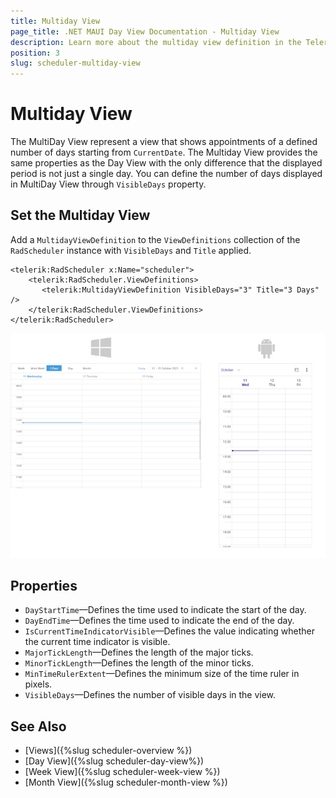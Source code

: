 ```yaml
---
title: Multiday View
page_title: .NET MAUI Day View Documentation - Multiday View 
description: Learn more about the multiday view definition in the Telerik UI for .NET MAUI Scheduler control.
position: 3
slug: scheduler-multiday-view
---
```


# Multiday View 

The MultiDay View represent a view that shows appointments of a defined number of days starting from `CurrentDate`. The Multiday View provides the same properties as the Day View with the only difference that the displayed period is not just a single day. You can define the number of days displayed in MultiDay View through `VisibleDays` property.

## Set the Multiday View

Add a `MultidayViewDefinition` to the `ViewDefinitions` collection of the `RadScheduler` instance with `VisibleDays` and `Title` applied.

```XAML
<telerik:RadScheduler x:Name="scheduler">
    <telerik:RadScheduler.ViewDefinitions>
       <telerik:MultidayViewDefinition VisibleDays="3" Title="3 Days" />
    </telerik:RadScheduler.ViewDefinitions>
</telerik:RadScheduler>
```

![](../images/scheduler-multiday.png)


## Properties

* `DayStartTime`&mdash;Defines the time used to indicate the start of the day.
* `DayEndTime`&mdash;Defines the time used to indicate the end of the day.
* `IsCurrentTimeIndicatorVisible`&mdash;Defines the value indicating whether the current time indicator is visible.
* `MajorTickLength`&mdash;Defines the length of the major ticks.
* `MinorTickLength`&mdash;Defines the length of the minor ticks.
* `MinTimeRulerExtent`&mdash;Defines the minimum size of the time ruler in pixels.
* `VisibleDays`&mdash;Defines the number of visible days in the view.

## See Also

- [Views]({%slug scheduler-overview %})
- [Day View]({%slug scheduler-day-view%})
- [Week View]({%slug scheduler-week-view %})
- [Month View]({%slug scheduler-month-view %})
